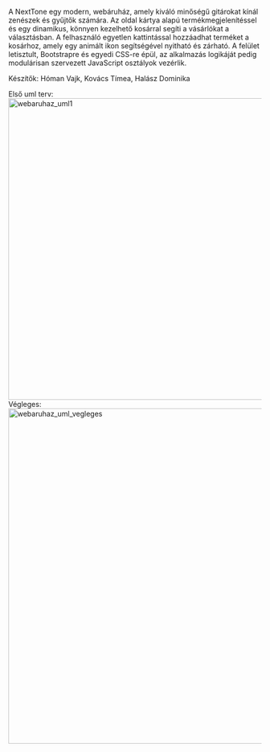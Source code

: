 

A NextTone egy modern, webáruház, amely kiváló minőségű gitárokat kínál zenészek és gyűjtők számára. Az oldal kártya alapú termékmegjelenítéssel és egy dinamikus, könnyen kezelhető kosárral segíti a vásárlókat a választásban. A felhasználó egyetlen kattintással hozzáadhat terméket a kosárhoz, amely egy animált ikon segítségével nyitható és zárható. A felület letisztult, Bootstrapre és egyedi CSS-re épül, az alkalmazás logikáját pedig modulárisan szervezett JavaScript osztályok vezérlik.

Készítők:
Hóman Vajk,
Kovács Tímea,
Halász Dominika

Első uml terv:
<img width="600" alt="webaruhaz_uml1" src="https://github.com/user-attachments/assets/d4a0ce77-3b41-4a9c-8b7d-ce17151f1738" />
Végleges:
<img width="667" alt="webaruhaz_uml_vegleges" src="https://github.com/user-attachments/assets/9939459b-c4b4-4dc7-a24c-8e43b8935a75" />
